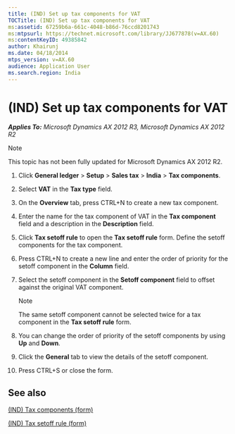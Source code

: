 ```yaml
---
title: (IND) Set up tax components for VAT
TOCTitle: (IND) Set up tax components for VAT
ms:assetid: 67259b6a-661c-4048-b86d-76ccd8201743
ms:mtpsurl: https://technet.microsoft.com/library/JJ677878(v=AX.60)
ms:contentKeyID: 49385842
author: Khairunj
ms.date: 04/18/2014
mtps_version: v=AX.60
audience: Application User
ms.search.region: India
---
```


# (IND) Set up tax components for VAT 


_**Applies To:** Microsoft Dynamics AX 2012 R3, Microsoft Dynamics AX 2012 R2_


> [!NOTE]
> <P>This topic has not been fully updated for Microsoft Dynamics AX 2012 R2.</P>



1.  Click **General ledger** \> **Setup** \> **Sales tax** \> **India** \> **Tax components**.

2.  Select **VAT** in the **Tax type** field.

3.  On the **Overview** tab, press CTRL+N to create a new tax component.

4.  Enter the name for the tax component of VAT in the **Tax component** field and a description in the **Description** field.

5.  Click **Tax setoff rule** to open the **Tax setoff rule** form. Define the setoff components for the tax component.

6.  Press CTRL+N to create a new line and enter the order of priority for the setoff component in the **Column** field.

7.  Select the setoff component in the **Setoff component** field to offset against the original VAT component.
    

    > [!NOTE]
    > <P>The same setoff component cannot be selected twice for a tax component in the <STRONG>Tax setoff rule</STRONG> form.</P>



8.  You can change the order of priority of the setoff components by using **Up** and **Down**.

9.  Click the **General** tab to view the details of the setoff component.

10. Press CTRL+S or close the form.

## See also

[(IND) Tax components (form)](https://technet.microsoft.com/library/jj664734\(v=ax.60\))

[(IND) Tax setoff rule (form)](https://technet.microsoft.com/library/jj677818\(v=ax.60\))

  


